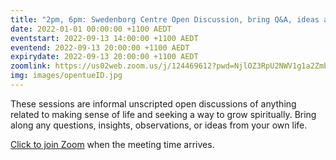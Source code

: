 ```yaml
---
title: "2pm, 6pm: Swedenborg Centre Open Discussion, bring Q&A, ideas and insights from our life"
date: 2022-01-01 00:00:00 +1100 AEDT
eventstart: 2022-09-13 14:00:00 +1100 AEDT
eventend: 2022-09-13 20:00:00 +1100 AEDT
expirydate: 2022-09-13 20:00:00 +1100 AEDT
zoomlink: https://us02web.zoom.us/j/124469612?pwd=NjlOZ3RpU2NWV1g1a2Zmb29ZL3ZsQT09
img: images/opentueID.jpg
---
```


These sessions are informal unscripted open discussions of anything related to making sense of life and seeking a way to grow spiritually. Bring along any questions, insights, observations, or ideas from your own life.

[Click to join Zoom](https://us02web.zoom.us/j/124469612?pwd=NjlOZ3RpU2NWV1g1a2Zmb29ZL3ZsQT09) when the meeting time arrives.